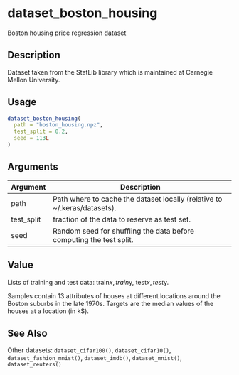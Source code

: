 # dataset_boston_housing


Boston housing price regression dataset




## Description

Dataset taken from the StatLib library which is maintained at Carnegie Mellon
University.





## Usage
```r
dataset_boston_housing(
  path = "boston_housing.npz",
  test_split = 0.2,
  seed = 113L
)
```




## Arguments


Argument      |Description
------------- |----------------
path | Path where to cache the dataset locally (relative to ~/.keras/datasets).
test_split | fraction of the data to reserve as test set.
seed | Random seed for shuffling the data before computing the test split.





## Value

Lists of training and test data: train$x, train$y, test$x, test$y.

Samples contain 13 attributes of houses at different locations around
the Boston suburbs in the late 1970s. Targets are the median values of the
houses at a location (in k$).






## See Also

Other datasets: 
`dataset_cifar100()`,
`dataset_cifar10()`,
`dataset_fashion_mnist()`,
`dataset_imdb()`,
`dataset_mnist()`,
`dataset_reuters()`



